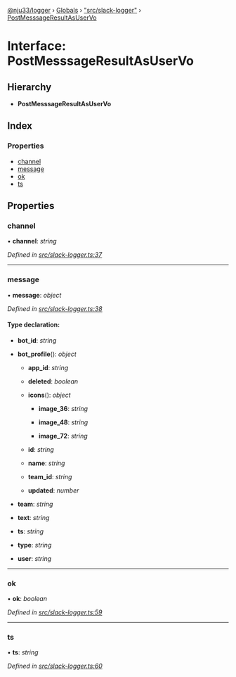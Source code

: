 [@nju33/logger](../README.md) › [Globals](../globals.md) › ["src/slack-logger"](../modules/_src_slack_logger_.md) › [PostMesssageResultAsUserVo](_src_slack_logger_.postmesssageresultasuservo.md)

# Interface: PostMesssageResultAsUserVo

## Hierarchy

* **PostMesssageResultAsUserVo**

## Index

### Properties

* [channel](_src_slack_logger_.postmesssageresultasuservo.md#channel)
* [message](_src_slack_logger_.postmesssageresultasuservo.md#message)
* [ok](_src_slack_logger_.postmesssageresultasuservo.md#ok)
* [ts](_src_slack_logger_.postmesssageresultasuservo.md#ts)

## Properties

###  channel

• **channel**: *string*

*Defined in [src/slack-logger.ts:37](https://github.com/nju33/logger/blob/54eead8/src/slack-logger.ts#L37)*

___

###  message

• **message**: *object*

*Defined in [src/slack-logger.ts:38](https://github.com/nju33/logger/blob/54eead8/src/slack-logger.ts#L38)*

#### Type declaration:

* **bot_id**: *string*

* **bot_profile**(): *object*

  * **app_id**: *string*

  * **deleted**: *boolean*

  * **icons**(): *object*

    * **image_36**: *string*

    * **image_48**: *string*

    * **image_72**: *string*

  * **id**: *string*

  * **name**: *string*

  * **team_id**: *string*

  * **updated**: *number*

* **team**: *string*

* **text**: *string*

* **ts**: *string*

* **type**: *string*

* **user**: *string*

___

###  ok

• **ok**: *boolean*

*Defined in [src/slack-logger.ts:59](https://github.com/nju33/logger/blob/54eead8/src/slack-logger.ts#L59)*

___

###  ts

• **ts**: *string*

*Defined in [src/slack-logger.ts:60](https://github.com/nju33/logger/blob/54eead8/src/slack-logger.ts#L60)*
